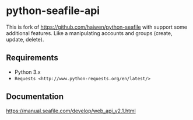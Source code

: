 python-seafile-api
==============
This is fork of https://github.com/haiwen/python-seafile with support some additional features. Like a manipulating accounts and groups (create, update, delete).

Requirements
--------------
- Python 3.x
- `Requests <http://www.python-requests.org/en/latest/>`

Documentation
--------------
https://manual.seafile.com/develop/web_api_v2.1.html
